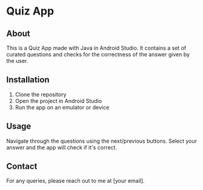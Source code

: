 # Quiz App

## About
This is a Quiz App made with Java in Android Studio. It contains a set of curated questions and checks for the correctness of the answer given by the user.

## Installation
1. Clone the repository
2. Open the project in Android Studio
3. Run the app on an emulator or device

## Usage
Navigate through the questions using the next/previous buttons. Select your answer and the app will check if it's correct.

## Contact
For any queries, please reach out to me at [your email].
